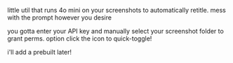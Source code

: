 little util that runs 4o mini on your screenshots to automatically retitle. mess with the prompt however you desire

you gotta enter your API key and manually select your screenshot folder to grant perms. option click the icon to quick-toggle!

i'll add a prebuilt later!
